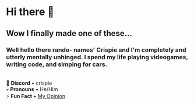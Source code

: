 # Hi there 👋
## Wow I finally made one of these...

### Well hello there rando- names' Crispie and I'm completely and utterly mentally unhinged. I spend my life playing videogames, writing code, and simping for cars. 
\
📨 **Discord** • crispie\
💀 **Pronouns** • He/Him\
⚡ **Fun Fact** • [My Opinion](https://www.youtube.com/watch?v=Vbw9vbZYHq0)

<!--
**CrispieFB/CrispieFB** is a ✨ _special_ ✨ repository because its `README.md` (this file) appears on your GitHub profile.

Here are some ideas to get you started:

- 🔭 I’m currently working on ...
- 🌱 I’m currently learning ...
- 👯 I’m looking to collaborate on ...
- 🤔 I’m looking for help with ...
- 💬 Ask me about ...
- 📫 How to reach me: ...
- 😄 Pronouns: ...
- ⚡ Fun fact: ...
-->
